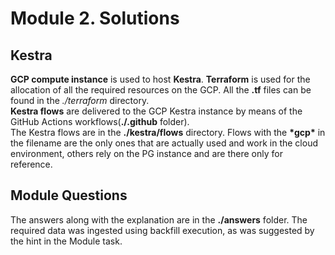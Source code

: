 # Module 2. Solutions

## Kestra
  **GCP compute instance** is used to host **Kestra**. **Terraform** is used for the allocation of all the required resources on the GCP.
All the **.tf** files can be found in the <em>./terraform</em> directory.\
   **Kestra flows** are delivered to the GCP Kestra instance by means of the GitHub Actions workflows(**./.github** folder).\
The Kestra flows are in the **./kestra/flows** directory. Flows with the **\*gcp\*** in the filename are the only ones that are actually used and work in the cloud environment, others rely on the PG instance and are there only for reference.

## Module Questions
  The answers along with the explanation are in the **./answers** folder. The required data was ingested using backfill execution, as was suggested by the hint in the Module task.
